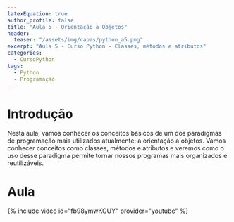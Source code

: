 ```yaml
---
latexEquation: true
author_profile: false
title: "Aula 5 - Orientação a Objetos"
header:
  teaser: "/assets/img/capas/python_a5.png"
excerpt: "Aula 5 - Curso Python - Classes, métodos e atributos"
categories:
  - CursoPython
tags:
  - Python
  - Programação
---
```


# Introdução
Nesta aula, vamos conhecer os conceitos básicos de um dos paradigmas de programação mais utilizados atualmente: a orientação a objetos. Vamos conhecer conceitos como classes, métodos e atributos e veremos como o uso desse paradigma permite tornar nossos programas mais organizados e reutilizáveis.

# Aula
{% include video id="fb98ymwKGUY" provider="youtube" %}
